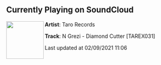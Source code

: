 ## Currently Playing on SoundCloud

[<img align="left" width="100" src="https://i1.sndcdn.com/artworks-UPGzm6OhhjcyGreR-Vy9skA-t50x50.jpg">](https://soundcloud.com/tarorecords/tarex031-n-grezi-diamond-cutter)

**Artist**: Taro Records 

**Track**: N Grezi - Diamond Cutter [TAREX031]

Last updated at 02/09/2021 11:06
